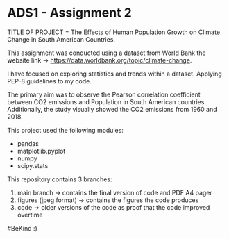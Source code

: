 # ADS1 - Assignment 2

TITLE OF PROJECT = The Effects of Human Population Growth on Climate Change in South American Countries.

This assignment was conducted using a dataset from World Bank the website link -> https://data.worldbank.org/topic/climate-change.

I have focused on exploring statistics and trends within a dataset.  Applying PEP-8 guidelines to my code.

The primary aim was to observe the Pearson correlation coefficient between CO2 emissions and Population in South American countries. Additionally, the study visually showed the CO2 emissions from 1960 and 2018.

This project used the following modules:

- pandas
- matplotlib.pyplot
- numpy
- scipy.stats

This repository contains 3 branches:
1. main branch -> contains the final version of code and PDF A4 pager
2. figures (jpeg format) -> contains the figures the code produces
3. code -> older versions of the code as proof that the code improved overtime

#BeKind :)
